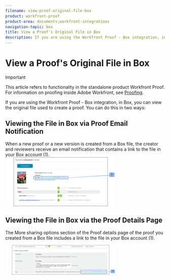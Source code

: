 ```yaml
---
filename: view-proof-original-file-box
product: workfront-proof
product-area: documents;workfront-integrations
navigation-topic: box
title: View a Proof's Original File in Box
description: If you are using the Workfront Proof - Box integration, in Box, you can view the original file used to create a proof. You can do this in two ways - EDIT ME.
---
```


# View a Proof's Original File in Box

>[!IMPORTANT]
>
>This article refers to functionality in the standalone product Workfront Proof. For information on proofing inside Adobe Workfront, see [Proofing](../../../review-and-approve-work/proofing/proofing.md).

If you are using the Workfront Proof - Box integration, in Box, you can view the original file used to create a proof. You can do this in two ways:

## Viewing the File in Box via Proof Email Notification

When a new proof or a new version is created from a Box file, the creator and reviewers receive an email notification that contains a link to the file in your Box account (1).  
![Box_-_Email_Notification.png](assets/box---email-notification-350x154.png)

## Viewing the File in Box via the Proof Details Page

The More sharing options section of the Proof details page of the proof you created from a Box file includes a link to the file in your Box account (1).

![Box_-_Proof_Details_page.png](assets/box---proof-details-page-350x93.png)

